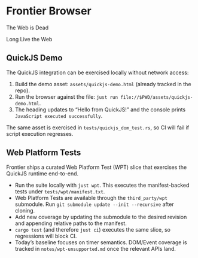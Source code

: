 # Frontier Browser

The Web is Dead

Long Live the Web

## QuickJS Demo

The QuickJS integration can be exercised locally without network access:

1. Build the demo asset: `assets/quickjs-demo.html` (already tracked in the repo).
2. Run the browser against the file: `just run file://$PWD/assets/quickjs-demo.html`.
3. The heading updates to “Hello from QuickJS!” and the console prints `JavaScript executed successfully`.

The same asset is exercised in `tests/quickjs_dom_test.rs`, so CI will fail if script execution regresses.

## Web Platform Tests

Frontier ships a curated Web Platform Test (WPT) slice that exercises the QuickJS runtime end-to-end.

- Run the suite locally with `just wpt`. This executes the manifest-backed tests under `tests/wpt/manifest.txt`.
- Web Platform Tests are available through the `third_party/wpt` submodule. Run `git submodule update --init --recursive` after cloning.
- Add new coverage by updating the submodule to the desired revision and appending relative paths to the manifest.
- `cargo test` (and therefore `just ci`) executes the same slice, so regressions will block CI.
- Today’s baseline focuses on timer semantics. DOM/Event coverage is tracked in `notes/wpt-unsupported.md` once the relevant APIs land.
